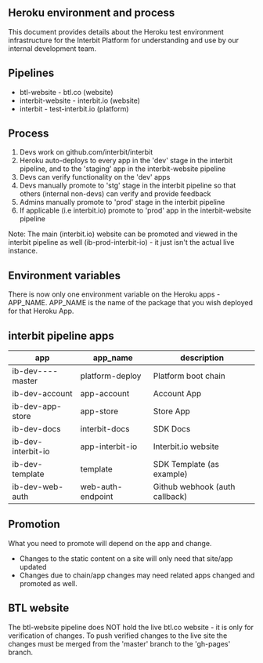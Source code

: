 Heroku environment and process
------------------------------

This document provides details about the Heroku test environment infrastructure for the Interbit Platform for understanding and use by our internal development team.


Pipelines
-------------
* btl-website  - btl.co (website)
* interbit-website - interbit.io (website)
* interbit - test-interbit.io (platform)

Process
-------------
1. Devs work on github.com/interbit/interbit
2. Heroku auto-deploys to every app in the 'dev' stage in the interbit pipeline, and to the 'staging' app in the interbit-website pipeline
3. Devs can verify functionality on the 'dev' apps
4. Devs manually promote to 'stg' stage in the interbit pipeline so that others (internal non-devs) can verify and provide feedback
5. Admins manually promote to 'prod' stage in the interbit pipeline
6. If applicable (i.e interbit.io) promote to 'prod' app in the interbit-website pipeline

Note: The main (interbit.io) website can be promoted and viewed in the interbit pipeline as well (ib-prod-interbit-io) - it just isn't the actual live instance.

Environment variables
-----------------------
There is now only one environment variable on the Heroku apps - APP_NAME. APP_NAME is the name of the package that you wish deployed for that Heroku App.

interbit pipeline apps
------------

|app                | app_name          | description
|------------------ |------------------ |-------------------------------
|ib-dev----master   | platform-deploy   | Platform boot chain
|ib-dev-account     | app-account       | Account App
|ib-dev-app-store   | app-store         | Store App
|ib-dev-docs        | interbit-docs     | SDK Docs
|ib-dev-interbit-io | app-interbit-io   | Interbit.io website
|ib-dev-template    | template          | SDK Template (as example)
|ib-dev-web-auth    | web-auth-endpoint | Github webhook (auth callback)



Promotion
------------

What you need to promote will depend on the app and change.
- Changes to the static content on a site will only need that site/app updated
- Changes due to chain/app changes may need related apps changed and promoted as well.


BTL website
------------
The btl-website pipeline does NOT hold the live btl.co website - it is only for verification of changes.
To push verified changes to the live site the changes must be merged from the 'master' branch to the 'gh-pages' branch.
